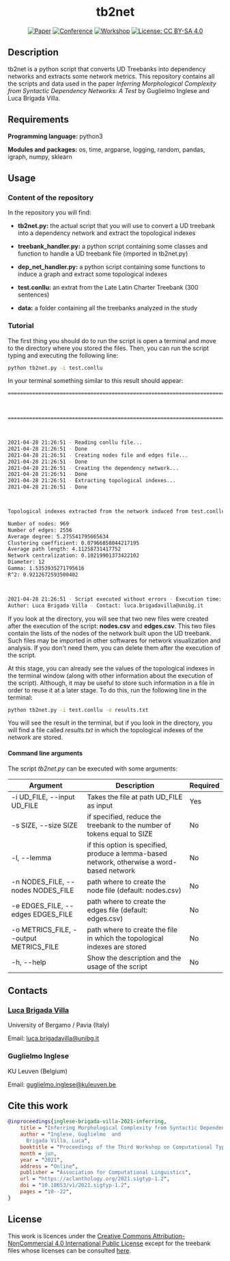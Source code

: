 <div align="center">

# tb2net

[![Paper](http://img.shields.io/badge/paper-ACL--anthology-B31B1B.svg)](https://aclanthology.org/2021.sigtyp-1.2/)
[![Conference](https://img.shields.io/badge/conference-NAACL--2021-blue.svg)](https://2021.naacl.org/)
[![Workshop](https://img.shields.io/badge/workshop-SIGTYP--2021-orange.svg)](https://sigtyp.github.io/workshop.html)
[![License: CC BY-SA 4.0](https://img.shields.io/badge/License-CC%20BY--SA%204.0-lightgrey.svg)](https://creativecommons.org/licenses/by-sa/4.0/)

</div>

## Description

tb2net is a python script that converts UD Treebanks into dependency networks and extracts some network metrics. This repository
contains all the scripts and data used in the paper *Inferring Morphological Complexity from Syntactic Dependency Networks: A Test* by
Guglielmo Inglese and Luca Brigada Villa.

## Requirements

**Programming language:** python3

**Modules and packages:** os, time, argparse, logging, random, pandas, igraph, numpy, sklearn

## Usage

### Content of the repository

In the repository you will find:

* **tb2net.py:** the actual script that you will use to convert a UD treebank into a dependency network and extract the topological indexes

* **treebank_handler.py:** a python script containing some classes and function to handle a UD treebank file (imported in tb2net.py)

* **dep_net_handler.py:** a python script containing some functions to induce a graph and extract some topological indexes

* **test.conllu:** an extrat from the Late Latin Charter Treebank (300 sentences)

* **data:** a folder containing all the treebanks analyzed in the study

### Tutorial

The first thing you should do to run the script is open a terminal and move to the directory where you stored the files. Then, you can run the script typing and executing the following line:

```bash
python tb2net.py -i test.conllu
```

In your terminal something similar to this result should appear:

```bash
======================================================================================================================================================

                                                                        tb2net                                                                        

======================================================================================================================================================



2021-04-28 21:26:51 - Reading conllu file...
2021-04-28 21:26:51 - Done
2021-04-28 21:26:51 - Creating nodes file and edges file...
2021-04-28 21:26:51 - Done
2021-04-28 21:26:51 - Creating the dependency network...
2021-04-28 21:26:51 - Done
2021-04-28 21:26:51 - Extracting topological indexes...
2021-04-28 21:26:51 - Done



Topological indexes extracted from the network induced from test.conllu:

Number of nodes: 969
Number of edges: 2556
Average degree: 5.275541795665634
Clustering coefficient: 0.07966858044217195
Average path length: 4.11258731417752
Network centralization: 0.10219901373422102
Diameter: 12
Gamma: 1.5353935271795616
R^2: 0.9212672593500402



2021-04-28 21:26:51 - Script executed without errors - Execution time: 0.52 seconds
Author: Luca Brigada Villa - Contact: luca.brigadavilla@unibg.it
```

If you look at the directory, you will see that two new files were created after the execution of the script: **nodes.csv** and **edges.csv**. This two files contain the lists of the nodes of the network built upon the UD treebank. Such files may be imported in other softwares for network visualization and analysis. If you don't need them, you can delete them after the execution of the script.

At this stage, you can already see the values of the topological indexes in the terminal window (along with other information about the execution of the script). Although, it may be useful to store such information in a file in order to reuse it at a later stage. To do this, run the following line in the terminal:

```bash
python tb2net.py -i test.conllu -o results.txt
```

You will see the result in the terminal, but if you look in the directory, you will find a file called _results.txt_ in which the topological indexes of the network are stored.

#### Command line arguments

The script _tb2net.py_ can be executed with some arguments:

Argument | Description | Required
-------- | ----------- | --------
-i UD\_FILE, --input UD\_FILE | Takes the file at path UD\_FILE as input | Yes
-s SIZE, --size SIZE | if specified, reduce the treebank to the number of tokens equal to SIZE | No
-l, --lemma | if this option is specified, produce a lemma-based network, otherwise a word-based network | No
-n NODES\_FILE, --nodes NODES\_FILE | path where to create the node file (default: nodes.csv) | No
-e EDGES\_FILE, --edges EDGES\_FILE | path where to create the edges file (default: edges.csv) | No
-o METRICS\_FILE, --output METRICS\_FILE | path where to create the file in which the topological indexes are stored | No
-h, --help | Show the description and the usage of the script | No


## Contacts

### [Luca Brigada Villa](bavagliladri.github.io)

University of Bergamo / Pavia (Italy)

Email: luca.brigadavilla@unibg.it

### Guglielmo Inglese

KU Leuven (Belgium)

Email: guglielmo.inglese@kuleuven.be

## Cite this work
```bibtex
@inproceedings{inglese-brigada-villa-2021-inferring,
    title = "Inferring Morphological Complexity from Syntactic Dependency Networks: A Test",
    author = "Inglese, Guglielmo  and
      Brigada Villa, Luca",
    booktitle = "Proceedings of the Third Workshop on Computational Typology and Multilingual NLP",
    month = jun,
    year = "2021",
    address = "Online",
    publisher = "Association for Computational Linguistics",
    url = "https://aclanthology.org/2021.sigtyp-1.2",
    doi = "10.18653/v1/2021.sigtyp-1.2",
    pages = "10--22",
}
```

## License

This work is licences under the [Creative Commons Attribution-NonCommercial 4.0 International Public License](https://creativecommons.org/licenses/by-sa/4.0/legalcode)
except for the treebank files whose licenses can be consulted [here](https://universaldependencies.org/).
